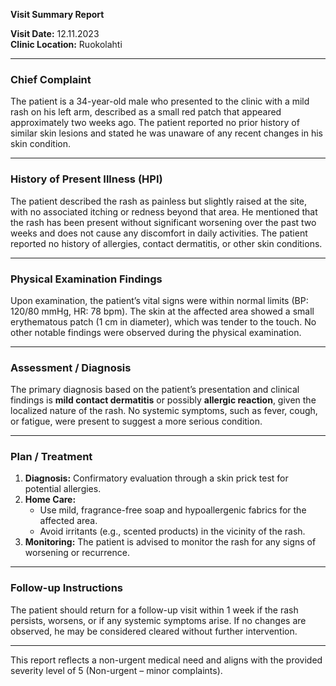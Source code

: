 

**Visit Summary Report**

**Visit Date:** 12.11.2023  
**Clinic Location:** Ruokolahti  

---

### **Chief Complaint**
The patient is a 34-year-old male who presented to the clinic with a mild rash on his left arm, described as a small red patch that appeared approximately two weeks ago. The patient reported no prior history of similar skin lesions and stated he was unaware of any recent changes in his skin condition.

---

### **History of Present Illness (HPI)**
The patient described the rash as painless but slightly raised at the site, with no associated itching or redness beyond that area. He mentioned that the rash has been present without significant worsening over the past two weeks and does not cause any discomfort in daily activities. The patient reported no history of allergies, contact dermatitis, or other skin conditions.

---

### **Physical Examination Findings**
Upon examination, the patient’s vital signs were within normal limits (BP: 120/80 mmHg, HR: 78 bpm). The skin at the affected area showed a small erythematous patch (1 cm in diameter), which was tender to the touch. No other notable findings were observed during the physical examination.

---

### **Assessment / Diagnosis**
The primary diagnosis based on the patient’s presentation and clinical findings is **mild contact dermatitis** or possibly **allergic reaction**, given the localized nature of the rash. No systemic symptoms, such as fever, cough, or fatigue, were present to suggest a more serious condition.

---

### **Plan / Treatment**
1. **Diagnosis:** Confirmatory evaluation through a skin prick test for potential allergies.
2. **Home Care:**
   - Use mild, fragrance-free soap and hypoallergenic fabrics for the affected area.
   - Avoid irritants (e.g., scented products) in the vicinity of the rash.
3. **Monitoring:** The patient is advised to monitor the rash for any signs of worsening or recurrence.

---

### **Follow-up Instructions**
The patient should return for a follow-up visit within 1 week if the rash persists, worsens, or if any systemic symptoms arise. If no changes are observed, he may be considered cleared without further intervention.

--- 

This report reflects a non-urgent medical need and aligns with the provided severity level of 5 (Non-urgent – minor complaints).